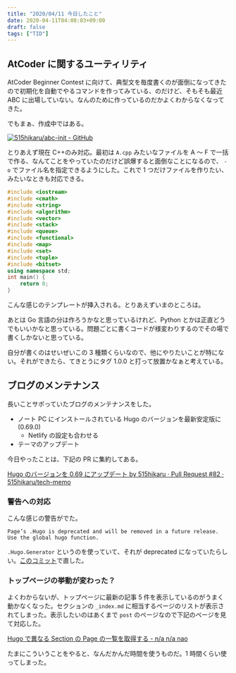 ```yaml
---
title: "2020/04/11 今日したこと"
date: 2020-04-11T04:08:03+09:00
draft: false
tags: ["TID"]
---
```


## AtCoder に関するユーティリティ

AtCoder Beginner Contest に向けて、典型文を毎度書くのが面倒になってきたので初期化を自動でやるコマンドを作ってみている、のだけど、そもそも最近 ABC に出場していない。なんのために作っているのだかよくわからなくなってきた。

でもまぁ、作成中ではある。

[![515hikaru/abc-init - GitHub](https://gh-card.dev/repos/515hikaru/abc-init.svg)](https://github.com/515hikaru/abc-init)

とりあえず現在 C++のみ対応。最初は `A.cpp` みたいなファイルを A 〜 F で一括で作る、なんてことをやっていたのだけど誤爆すると面倒なことになるので、 `-o` でファイル名を指定できるようにした。これで 1 つだけファイルを作りたい、みたいなときも対応できる。

```cpp
#include <iostream>
#include <cmath>
#include <string>
#include <algorithm>
#include <vector>
#include <stack>
#include <queue>
#include <functional>
#include <map>
#include <set>
#include <tuple>
#include <bitset>
using namespace std;
int main() {
    return 0;
}
```

こんな感じのテンプレートが挿入される。とりあえずいまのところは。

あとは Go 言語の分は作ろうかなと思っているけれど、Python とかは正直どうでもいいかなと思っている。問題ごとに書くコードが様変わりするのでその場で書くしかないと思っている。

自分が書くのはせいぜいこの 3 種類くらいなので、他にやりたいことが特にない。それができたら、てきとうにタグ 1.0.0 と打って放置かなぁと考えている。

## ブログのメンテナンス

長いことサボっていたブログのメンテナンスをした。

- ノート PC にインストールされている Hugo のバージョンを最新安定版に(0.69.0)
  - Netlify の設定も合わせる
- テーマのアップデート

今日やったことは、下記の PR に集約してある。

[Hugo のバージョンを 0\.69 にアップデート by 515hikaru · Pull Request \#82 · 515hikaru/tech\-memo](https://github.com/515hikaru/tech-memo/pull/82)

### 警告への対応

こんな感じの警告がでた。

```
Page’s .Hugo is deprecated and will be removed in a future release. Use the global hugo function.
```

`.Hugo.Generator` というのを使っていて、それが deprecated になっていたらしい。[このコミット](https://github.com/515hikaru/tech-memo/pull/82/commits/506d3c17ee079d31284cc555daa827673cbd9b71)で直した。

### トップページの挙動が変わった？

よくわからないが、トップページに最新の記事 5 件を表示しているのがうまく動かなくなった。セクションの `_index.md` に相当するページのリストが表示されてしまった。表示したいのはあくまで `post` のページなので下記のページを見て対応した。

[Hugo で異なる Section の Page の一覧を取得する \- n/a n/a nao](https://nananao-dev.hatenablog.com/entry/hugo-another-section-pages)

たまにこういうことをやると、なんだかんだ時間を使うものだ。1 時間くらい使ってしまった。
